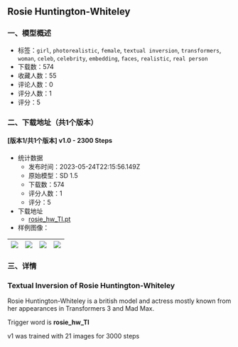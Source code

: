 ## Rosie Huntington-Whiteley
### 一、模型概述

- 标签：`girl`, `photorealistic`, `female`, `textual inversion`, `transformers`, `woman`, `celeb`, `celebrity`, `embedding`, `faces`, `realistic`, `real person`
- 下载数：574
- 收藏人数：55
- 评论人数：0
- 评分人数：1
- 评分：5

### 二、下载地址（共1个版本）

#### [版本1/共1个版本] v1.0 - 2300 Steps

- 统计数据
  - 发布时间：2023-05-24T22:15:56.149Z
  - 原始模型：SD 1.5
  - 下载数：574
  - 评分人数：1
  - 评分：5
- 下载地址
  - [rosie_hw_TI.pt](https://civitai.com/api/download/models/80180)
- 样例图像：

| <img src="https://image.civitai.com/xG1nkqKTMzGDvpLrqFT7WA/53f9c678-921d-4ede-97e8-74214f747f03/width=450/900136.jpeg" /> | <img src="https://image.civitai.com/xG1nkqKTMzGDvpLrqFT7WA/e9b7d11a-dc27-45f9-a883-176446c3d71c/width=450/900132.jpeg" /> | <img src="https://image.civitai.com/xG1nkqKTMzGDvpLrqFT7WA/adb5f7a6-ae0a-4561-87f4-231b83e693f2/width=450/900134.jpeg" /> | <img src="https://image.civitai.com/xG1nkqKTMzGDvpLrqFT7WA/7a5a1d64-2f0d-485a-8662-5c8c694c5b1e/width=450/900137.jpeg" /> |
| ---- | ---- | ---- | ---- |


### 三、详情
<h3>Textual Inversion of Rosie Huntington-Whiteley</h3><p>Rosie Huntington-Whiteley is a british model and actress mostly known from her appearances in Transformers 3 and Mad Max.</p><p></p><p>Trigger word is <strong>rosie_hw_TI</strong></p><p></p><p>v1 was trained with 21 images for 3000 steps</p>